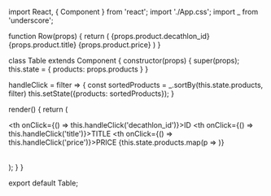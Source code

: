 import React, { Component } from 'react';
import './App.css';
import _ from 'underscore';

function Row(props) {
  return (
    <tr>
      <td>{props.product.decathlon_id}</td>
      <td>{props.product.title}</td>
      <td>{props.product.price}</td>
    </tr>
  )
}

class Table extends Component {
  constructor(props) {
    super(props);
    this.state = {
      products: props.products
    }
  }

  handleClick = filter => {
    const sortedProducts = _.sortBy(this.state.products, filter)
    this.setState({products: sortedProducts});
  }

  render() {
    return (
      <div>
        <table>
          <tr>
            <th onClick={() => this.handleClick('decathlon_id')}>ID</th>
            <th onClick={() => this.handleClick('title')}>TITLE</th>
            <th onClick={() => this.handleClick('price')}>PRICE</th>
          </tr>
          {this.state.products.map(p => <Row product={p}/>)}
        </table>
      </div>
    );
  }
}


export default Table;
